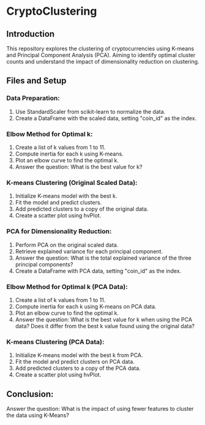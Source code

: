 # CryptoClustering

## Introduction
This repository explores the clustering of cryptocurrencies using K-means and Principal Component Analysis (PCA). Aiming to identify optimal cluster counts and understand the impact of dimensionality reduction on clustering.

## Files and Setup

### Data Preparation:
1. Use StandardScaler from scikit-learn to normalize the data.
2. Create a DataFrame with the scaled data, setting "coin_id" as the index.

### Elbow Method for Optimal k:
1. Create a list of k values from 1 to 11.
2. Compute inertia for each k using K-means.
3. Plot an elbow curve to find the optimal k.
4. Answer the question: What is the best value for k?

### K-means Clustering (Original Scaled Data):
1. Initialize K-means model with the best k.
2. Fit the model and predict clusters.
3. Add predicted clusters to a copy of the original data.
4. Create a scatter plot using hvPlot.

### PCA for Dimensionality Reduction:
1. Perform PCA on the original scaled data.
2. Retrieve explained variance for each principal component.
3. Answer the question: What is the total explained variance of the three principal components?
4. Create a DataFrame with PCA data, setting "coin_id" as the index.

### Elbow Method for Optimal k (PCA Data):
1. Create a list of k values from 1 to 11.
2. Compute inertia for each k using K-means on PCA data.
3. Plot an elbow curve to find the optimal k.
4. Answer the question: What is the best value for k when using the PCA data? Does it differ from the best k value found using the original data?

### K-means Clustering (PCA Data):
1. Initialize K-means model with the best k from PCA.
2. Fit the model and predict clusters on PCA data.
3. Add predicted clusters to a copy of the PCA data.
4. Create a scatter plot using hvPlot.

## Conclusion:
Answer the question: What is the impact of using fewer features to cluster the data using K-Means?
